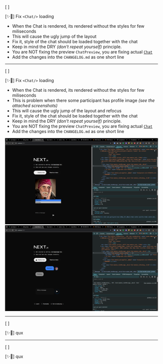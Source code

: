 [ ]

[✨🦬] Fix `<Chat/>` loading

-   When the Chat is rendered, its rendered without the styles for few miliseconds
-   This will cause the ugly jump of the layout
-   Fix it, style of the chat should be loaded together with the chat
-   Keep in mind the DRY _(don't repeat yourself)_ principle.
-   You are NOT fixing the preview `ChatPreview`, you are fixing actual [`Chat`](/src/book-components/Chat/Chat/Chat.tsx)
-   Add the changes into the `CHANGELOG.md` as one short line

---

[ ]

[✨🦬] Fix `<Chat/>` loading

-   When the Chat is rendered, its rendered without the styles for few miliseconds
-   This is problem when there some participant has profile image _(see the attached screenshots)_
-   This will cause the ugly jump of the layout and refocus
-   Fix it, style of the chat should be loaded together with the chat
-   Keep in mind the DRY _(don't repeat yourself)_ principle.
-   You are NOT fixing the preview `ChatPreview`, you are fixing actual [`Chat`](/src/book-components/Chat/Chat/Chat.tsx)
-   Add the changes into the `CHANGELOG.md` as one short line

![alt text](screenshots/2025-09-0130-chat-loading.png)
![alt text](screenshots/2025-09-0130-chat-loading-1.png)

---

[ ]

[✨🦬] qux

---

[ ]

[✨🦬] qux
